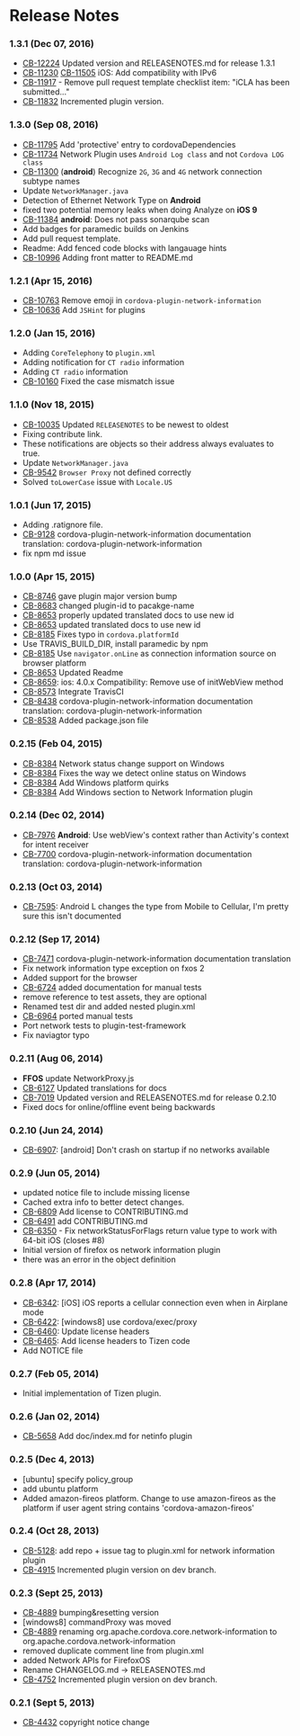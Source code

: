 <!--
#
# Licensed to the Apache Software Foundation (ASF) under one
# or more contributor license agreements.  See the NOTICE file
# distributed with this work for additional information
# regarding copyright ownership.  The ASF licenses this file
# to you under the Apache License, Version 2.0 (the
# "License"); you may not use this file except in compliance
# with the License.  You may obtain a copy of the License at
# 
# http://www.apache.org/licenses/LICENSE-2.0
# 
# Unless required by applicable law or agreed to in writing,
# software distributed under the License is distributed on an
# "AS IS" BASIS, WITHOUT WARRANTIES OR CONDITIONS OF ANY
#  KIND, either express or implied.  See the License for the
# specific language governing permissions and limitations
# under the License.
#
-->
# Release Notes

### 1.3.1 (Dec 07, 2016)
* [CB-12224](https://issues.apache.org/jira/browse/CB-12224) Updated version and RELEASENOTES.md for release 1.3.1
* [CB-11230](https://issues.apache.org/jira/browse/CB-11230) [CB-11505](https://issues.apache.org/jira/browse/CB-11505) iOS: Add compatibility with IPv6
* [CB-11917](https://issues.apache.org/jira/browse/CB-11917) - Remove pull request template checklist item: "iCLA has been submitted…"
* [CB-11832](https://issues.apache.org/jira/browse/CB-11832) Incremented plugin version.

### 1.3.0 (Sep 08, 2016)
* [CB-11795](https://issues.apache.org/jira/browse/CB-11795) Add 'protective' entry to cordovaDependencies
* [CB-11734](https://issues.apache.org/jira/browse/CB-11734) Network Plugin uses `Android Log class` and not `Cordova LOG class`
* [CB-11300](https://issues.apache.org/jira/browse/CB-11300) (**android**) Recognize `2G`, `3G` and `4G` network connection subtype names
* Update `NetworkManager.java`
* Detection of Ethernet Network Type on **Android**
* fixed two potential memory leaks when doing Analyze on **iOS 9**
* [CB-11384](https://issues.apache.org/jira/browse/CB-11384) **android**: Does not pass sonarqube scan
* Add badges for paramedic builds on Jenkins
* Add pull request template.
* Readme: Add fenced code blocks with langauage hints
* [CB-10996](https://issues.apache.org/jira/browse/CB-10996) Adding front matter to README.md

### 1.2.1 (Apr 15, 2016)
* [CB-10763](https://issues.apache.org/jira/browse/CB-10763) Remove emoji in `cordova-plugin-network-information`
* [CB-10636](https://issues.apache.org/jira/browse/CB-10636) Add `JSHint` for plugins

### 1.2.0 (Jan 15, 2016)
* Adding `CoreTelephony` to `plugin.xml`
* Adding notification for `CT radio` information
* Adding `CT radio` information
* [CB-10160](https://issues.apache.org/jira/browse/CB-10160) Fixed the case mismatch issue

### 1.1.0 (Nov 18, 2015)
* [CB-10035](https://issues.apache.org/jira/browse/CB-10035) Updated `RELEASENOTES` to be newest to oldest
* Fixing contribute link.
* These notifications are objects so their address always evaluates to true.
* Update `NetworkManager.java`
* [CB-9542](https://issues.apache.org/jira/browse/CB-9542) `Browser Proxy` not defined correctly
* Solved `toLowerCase` issue with `Locale.US`

### 1.0.1 (Jun 17, 2015)
* Adding .ratignore file.
* [CB-9128](https://issues.apache.org/jira/browse/CB-9128) cordova-plugin-network-information documentation translation: cordova-plugin-network-information
* fix npm md issue

### 1.0.0 (Apr 15, 2015)
* [CB-8746](https://issues.apache.org/jira/browse/CB-8746) gave plugin major version bump
* [CB-8683](https://issues.apache.org/jira/browse/CB-8683) changed plugin-id to pacakge-name
* [CB-8653](https://issues.apache.org/jira/browse/CB-8653) properly updated translated docs to use new id
* [CB-8653](https://issues.apache.org/jira/browse/CB-8653) updated translated docs to use new id
* [CB-8185](https://issues.apache.org/jira/browse/CB-8185) Fixes typo in `cordova.platformId`
* Use TRAVIS_BUILD_DIR, install paramedic by npm
* [CB-8185](https://issues.apache.org/jira/browse/CB-8185) Use `navigator.onLine` as connection information source on browser platform
* [CB-8653](https://issues.apache.org/jira/browse/CB-8653) Updated Readme
* [CB-8659](https://issues.apache.org/jira/browse/CB-8659): ios: 4.0.x Compatibility: Remove use of initWebView method
* [CB-8573](https://issues.apache.org/jira/browse/CB-8573) Integrate TravisCI
* [CB-8438](https://issues.apache.org/jira/browse/CB-8438) cordova-plugin-network-information documentation translation: cordova-plugin-network-information
* [CB-8538](https://issues.apache.org/jira/browse/CB-8538) Added package.json file

### 0.2.15 (Feb 04, 2015)
* [CB-8384](https://issues.apache.org/jira/browse/CB-8384) Network status change support on Windows
* [CB-8384](https://issues.apache.org/jira/browse/CB-8384) Fixes the way we detect online status on Windows
* [CB-8384](https://issues.apache.org/jira/browse/CB-8384) Add Windows platform quirks
* [CB-8384](https://issues.apache.org/jira/browse/CB-8384) Add Windows section to Network Information plugin

### 0.2.14 (Dec 02, 2014)
* [CB-7976](https://issues.apache.org/jira/browse/CB-7976) **Android**: Use webView's context rather than Activity's context for intent receiver
* [CB-7700](https://issues.apache.org/jira/browse/CB-7700) cordova-plugin-network-information documentation translation: cordova-plugin-network-information

### 0.2.13 (Oct 03, 2014)
* [CB-7595](https://issues.apache.org/jira/browse/CB-7595): Android L changes the type from Mobile to Cellular, I'm pretty sure this isn't documented

### 0.2.12 (Sep 17, 2014)
* [CB-7471](https://issues.apache.org/jira/browse/CB-7471) cordova-plugin-network-information documentation translation
* Fix network information type exception on fxos 2
* Added support for the browser
* [CB-6724](https://issues.apache.org/jira/browse/CB-6724) added documentation for manual tests
* remove reference to test assets, they are optional
* Renamed test dir and added nested plugin.xml
* [CB-6964](https://issues.apache.org/jira/browse/CB-6964) ported manual tests
* Port network tests to plugin-test-framework
* Fix naviagtor typo

### 0.2.11 (Aug 06, 2014)
* **FFOS** update NetworkProxy.js
* [CB-6127](https://issues.apache.org/jira/browse/CB-6127) Updated translations for docs
* [CB-7019](https://issues.apache.org/jira/browse/CB-7019) Updated version and RELEASENOTES.md for release 0.2.10
* Fixed docs for online/offline event being backwards

### 0.2.10 (Jun 24, 2014)
* [CB-6907](https://issues.apache.org/jira/browse/CB-6907): [android] Don't crash on startup if no networks available

### 0.2.9 (Jun 05, 2014)
* updated notice file to include missing license
* Cached extra info to better detect changes.
* [CB-6809](https://issues.apache.org/jira/browse/CB-6809) Add license to CONTRIBUTING.md
* [CB-6491](https://issues.apache.org/jira/browse/CB-6491) add CONTRIBUTING.md
* [CB-6350](https://issues.apache.org/jira/browse/CB-6350) - Fix networkStatusForFlags return value type to work with 64-bit iOS (closes #8)
* Initial version of firefox os network information plugin
* there was an error in the object definition

### 0.2.8 (Apr 17, 2014)
* [CB-6342](https://issues.apache.org/jira/browse/CB-6342): [iOS] iOS reports a cellular connection even when in Airplane mode
* [CB-6422](https://issues.apache.org/jira/browse/CB-6422): [windows8] use cordova/exec/proxy
* [CB-6460](https://issues.apache.org/jira/browse/CB-6460): Update license headers
* [CB-6465](https://issues.apache.org/jira/browse/CB-6465): Add license headers to Tizen code
* Add NOTICE file

### 0.2.7 (Feb 05, 2014)
* Initial implementation of Tizen plugin.

### 0.2.6 (Jan 02, 2014)
* [CB-5658](https://issues.apache.org/jira/browse/CB-5658) Add doc/index.md for netinfo plugin

### 0.2.5 (Dec 4, 2013)
* [ubuntu] specify policy_group
* add ubuntu platform
* Added amazon-fireos platform. Change to use amazon-fireos as the platform if user agent string contains 'cordova-amazon-fireos'

### 0.2.4 (Oct 28, 2013)
* [CB-5128](https://issues.apache.org/jira/browse/CB-5128): add repo + issue tag to plugin.xml for network information plugin
* [CB-4915](https://issues.apache.org/jira/browse/CB-4915) Incremented plugin version on dev branch.

### 0.2.3 (Sept 25, 2013)
* [CB-4889](https://issues.apache.org/jira/browse/CB-4889) bumping&resetting version
* [windows8] commandProxy was moved
* [CB-4889](https://issues.apache.org/jira/browse/CB-4889) renaming org.apache.cordova.core.network-information to org.apache.cordova.network-information
* removed duplicate comment line from plugin.xml
* added Network APIs for FirefoxOS
* Rename CHANGELOG.md -> RELEASENOTES.md
* [CB-4752](https://issues.apache.org/jira/browse/CB-4752) Incremented plugin version on dev branch.

### 0.2.1 (Sept 5, 2013)
* [CB-4432](https://issues.apache.org/jira/browse/CB-4432) copyright notice change

